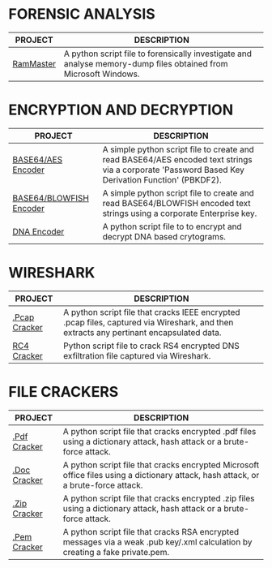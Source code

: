 
# FORENSIC ANALYSIS

| PROJECT | DESCRIPTION |
|--------------------------------|-------------|
|[RamMaster](https://github.com/BroadbentT/RAM-MASTER) | A python script file to forensically investigate and analyse memory-dump files obtained from Microsoft Windows. |

# ENCRYPTION AND DECRYPTION

| PROJECT | DESCRIPTION |
|--------------------------------|-------------|
| [BASE64/AES Encoder](https://github.com/BroadbentT/BASE64-AES) | A simple python script file to create and read BASE64/AES encoded text strings via a corporate 'Password Based Key Derivation Function' (PBKDF2). |
| [BASE64/BLOWFISH Encoder](https://github.com/BroadbentT/BASSE64-BLOWFISH) | A simple python script file to create and read BASE64/BLOWFISH encoded text strings using a corporate Enterprise key. |
| [DNA Encoder](https://github.com/BroadbentT/DNA-CRYPTOGRAM) | A python script file to to encrypt and decrypt DNA based crytograms. |

# WIRESHARK
| PROJECT | DESCRIPTION |
|--------------------------------|-------------|
|[.Pcap Cracker](https://github.com/BroadbentT/PCAP-CRACKER) | A python script file that cracks IEEE encrypted .pcap files, captured via Wireshark, and then extracts any pertinant encapsulated data. |
[RC4 Cracker](https://github.com/BroadbentT/RC4-CRACKER) | Python script file to crack RS4 encrypted DNS exfiltration file captured via Wireshark. |


# FILE CRACKERS

| PROJECT | DESCRIPTION |
|--------------------------------|-------------|
| [.Pdf Cracker](https://github.com/BroadbentT/PDF-CRACKER) | A python script file that cracks encrypted .pdf files using a dictionary attack, hash attack or a brute-force attack. |
| [.Doc Cracker](https://github.com/BroadbentT/OFFICE-CRACKER) |A python script file that cracks encrypted Microsoft office files using a dictionary attack, hash attack, or a brute-force attack.|
| [.Zip Cracker](https://github.com/BroadbentT/ZIP-CRACKER) |A python script file that cracks encrypted .zip files using a dictionary attack, hash attack or a brute-force attack.|
| [.Pem Cracker](https://github.com/BroadbentT/RSA-CRACKER) |A python script file that cracks RSA encrypted messages via a weak .pub key/.xml calculation by creating a fake private.pem.|


